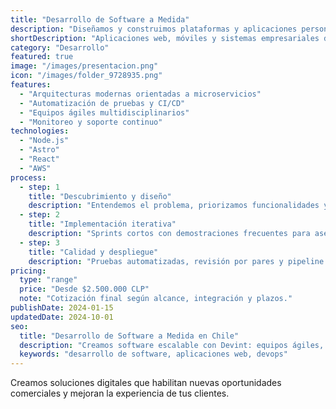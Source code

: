 ```yaml
---
title: "Desarrollo de Software a Medida"
description: "Diseñamos y construimos plataformas y aplicaciones personalizadas que aceleran tu negocio con entregas iterativas y foco en calidad."
shortDescription: "Aplicaciones web, móviles y sistemas empresariales diseñados para escalar."
category: "Desarrollo"
featured: true
image: "/images/presentacion.png"
icon: "/images/folder_9728935.png"
features:
  - "Arquitecturas modernas orientadas a microservicios"
  - "Automatización de pruebas y CI/CD"
  - "Equipos ágiles multidisciplinarios"
  - "Monitoreo y soporte continuo"
technologies:
  - "Node.js"
  - "Astro"
  - "React"
  - "AWS"
process:
  - step: 1
    title: "Descubrimiento y diseño"
    description: "Entendemos el problema, priorizamos funcionalidades y definimos un roadmap accionable."
  - step: 2
    title: "Implementación iterativa"
    description: "Sprints cortos con demostraciones frecuentes para asegurar alineamiento."
  - step: 3
    title: "Calidad y despliegue"
    description: "Pruebas automatizadas, revisión por pares y pipeline de despliegue seguro."
pricing:
  type: "range"
  price: "Desde $2.500.000 CLP"
  note: "Cotización final según alcance, integración y plazos."
publishDate: 2024-01-15
updatedDate: 2024-10-01
seo:
  title: "Desarrollo de Software a Medida en Chile"
  description: "Creamos software escalable con Devint: equipos ágiles, CI/CD y soporte 24/7 para tu negocio."
  keywords: "desarrollo de software, aplicaciones web, devops"
---
```


Creamos soluciones digitales que habilitan nuevas oportunidades comerciales y mejoran la experiencia de tus clientes.
